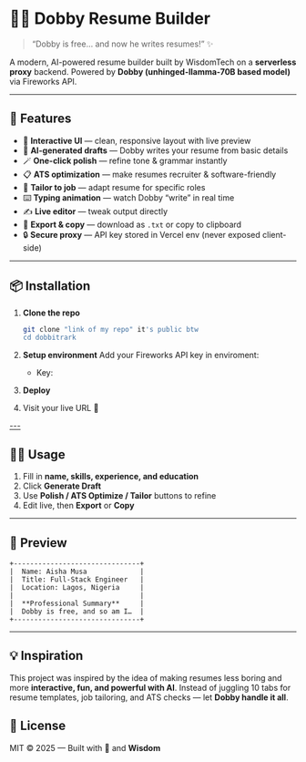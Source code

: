 # 🧙‍♂️ Dobby Resume Builder

> “Dobby is free… and now he writes resumes!” ✨

A modern, AI-powered resume builder built by WisdomTech on a **serverless proxy** backend.
Powered by **Dobby (unhinged-llamma-70B based model)** via Fireworks API.


---

## 🚀 Features

* 🎨 **Interactive UI** — clean, responsive layout with live preview
* 🤖 **AI-generated drafts** — Dobby writes your resume from basic details
* 🪄 **One-click polish** — refine tone & grammar instantly
* 📋 **ATS optimization** — make resumes recruiter & software-friendly
* 🎯 **Tailor to job** — adapt resume for specific roles
* ⌨️ **Typing animation** — watch Dobby “write” in real time
* ✍️ **Live editor** — tweak output directly
* 📂 **Export & copy** — download as `.txt` or copy to clipboard
* 🔒 **Secure proxy** — API key stored in Vercel env (never exposed client-side)

---

## 📦 Installation

1. **Clone the repo**

   ```bash
   git clone "link of my repo" it's public btw
   cd dobbitrark
   ```

2. **Setup environment**
   Add your Fireworks API key in enviroment:

   * Key: 

3. **Deploy**


4. Visit your live URL 🎉

[---](https://dobbitrark.vercel.app/)

## 🧑‍💻 Usage

1. Fill in **name, skills, experience, and education**
2. Click **Generate Draft**
3. Use **Polish / ATS Optimize / Tailor** buttons to refine
4. Edit live, then **Export** or **Copy**

---

## 📸 Preview

```
+-------------------------------+
|  Name: Aisha Musa             |
|  Title: Full-Stack Engineer   |
|  Location: Lagos, Nigeria     |
|                               |
|  **Professional Summary**     |
|  Dobby is free, and so am I…  |
+-------------------------------+
```

---

## 💡 Inspiration

This project was inspired by the idea of making resumes less boring and more **interactive, fun, and powerful with AI**.
Instead of juggling 10 tabs for resume templates, job tailoring, and ATS checks — let **Dobby handle it all**.


## 📜 License

MIT © 2025 — Built with 💛 and **Wisdom**

